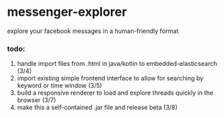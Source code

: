 # messenger-explorer
explore your facebook messages in a human-friendly format

### todo:
1. handle import files from .html in java/kotlin to embedded-elasticsearch (3/4)
2. import existing simple frontend interface to allow for searching by keyword or time window (3/5)
3. build a responsive renderer to load and explore threads quickly in the browser (3/7)
4. make this a self-contained .jar file and release beta (3/8)
